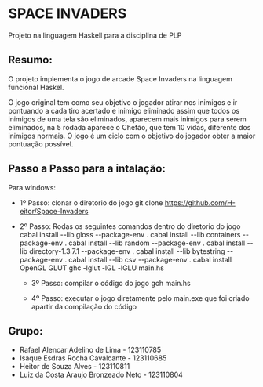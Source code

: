 # SPACE INVADERS
Projeto na linguagem Haskell para a disciplina de PLP


## Resumo:
  O projeto implementa o jogo de arcade Space Invaders na linguagem funcional Haskel.
  
  O jogo original tem como seu objetivo o jogador atirar nos inimigos e ir pontuando a cada tiro acertado e inimigo eliminado    assim que todos os inimigos de uma tela são eliminados, aparecem mais inimigos para serem eliminados, na 5 rodada
  aparece o Chefão, que tem 10 vidas, diferente dos inimigos normais. O jogo é um ciclo com o objetivo do jogador obter a maior   pontuação possível.


## Passo a Passo para a intalação:
Para windows: 
- 1º Passo: clonar o diretorio do jogo
 git clone https://github.com/H-eitor/Space-Invaders

- 2º Passo: Rodas os seguintes comandos dentro do diretorio do jogo
  cabal install --lib gloss --package-env .
  cabal install --lib containers --package-env .
  cabal install --lib random --package-env .
  cabal install --lib directory-1.3.7.1 --package-env .
  cabal install --lib bytestring --package-env .
  cabal install --lib csv --package-env .
  cabal install OpenGL GLUT
  ghc -lglut -lGL -lGLU main.hs
  
  - 3º Passo: compilar o código do jogo
  gch main.hs

  - 4º Passo: executar o jogo diretamente pelo main.exe que foi criado apartir da compilação do código


## Grupo:
- Rafael Alencar Adelino de Lima - 123110785
- Isaque Esdras Rocha Cavalcante - 123110685
- Heitor de Souza Alves - 123110811
- Luiz da Costa Araujo Bronzeado Neto - 123110804
